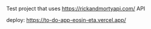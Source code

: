 Test project that uses https://rickandmortyapi.com/ API

deploy: https://to-do-app-eosin-eta.vercel.app/
